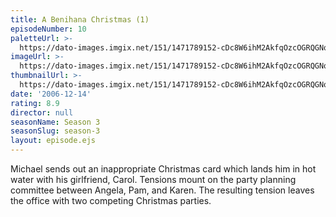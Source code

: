 ```yaml
---
title: A Benihana Christmas (1)
episodeNumber: 10
paletteUrl: >-
  https://dato-images.imgix.net/151/1471789152-cDc8W6ihM2AkfqOzcOGRQGNq1Gr.jpg?auto=enhance&ch=DPR%2CWidth&palette=json
imageUrl: >-
  https://dato-images.imgix.net/151/1471789152-cDc8W6ihM2AkfqOzcOGRQGNq1Gr.jpg?auto=compress%2Cformat&ch=DPR%2CWidth&w=500
thumbnailUrl: >-
  https://dato-images.imgix.net/151/1471789152-cDc8W6ihM2AkfqOzcOGRQGNq1Gr.jpg?auto=enhance&ch=DPR%2CWidth&fit=crop&fm=jpg&h=280&w=500
date: '2006-12-14'
rating: 8.9
director: null
seasonName: Season 3
seasonSlug: season-3
layout: episode.ejs
---
```


Michael sends out an inappropriate Christmas card which lands him in hot water with his girlfriend, Carol. Tensions mount on the party planning committee between Angela, Pam, and Karen. The resulting tension leaves the office with two competing Christmas parties.